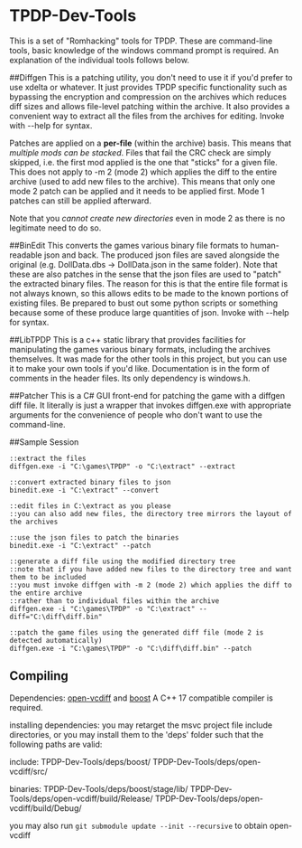 # TPDP-Dev-Tools
This is a set of "Romhacking" tools for TPDP.
These are command-line tools, basic knowledge of the windows command prompt is required.
An explanation of the individual tools follows below.

##Diffgen
This is a patching utility, you don't need to use it if you'd prefer to use xdelta or whatever.
It just provides TPDP specific functionality such as bypassing the encryption and compression on the archives which reduces diff sizes and allows file-level patching within the archive.
It also provides a convenient way to extract all the files from the archives for editing.
Invoke with --help for syntax.

Patches are applied on a **per-file** (within the archive) basis.
This means that *multiple mods can be stacked*.
Files that fail the CRC check are simply skipped, i.e. the first mod applied is the one that "sticks" for a given file.
This does not apply to -m 2 (mode 2) which applies the diff to the entire archive (used to add new files to the archive).
This means that only one mode 2 patch can be applied and it needs to be applied first. Mode 1 patches can still be applied afterward.

Note that you *cannot create new directories* even in mode 2 as there is no legitimate need to do so.

##BinEdit
This converts the games various binary file formats to human-readable json and back. The produced json files are saved alongside the original (e.g. DollData.dbs -> DollData.json in the same folder).
Note that these are also patches in the sense that the json files are used to "patch" the extracted binary files.
The reason for this is that the entire file format is not always known, so this allows edits to be made to the known portions of existing files.
Be prepared to bust out some python scripts or something because some of these produce large quantities of json.
Invoke with --help for syntax.

##LibTPDP
This is a c++ static library that provides facilities for manipulating the games various binary formats, including the archives themselves.
It was made for the other tools in this project, but you can use it to make your own tools if you'd like.
Documentation is in the form of comments in the header files.
Its only dependency is windows.h.

##Patcher
This is a C# GUI front-end for patching the game with a diffgen diff file.
It literally is just a wrapper that invokes diffgen.exe with appropriate arguments for the convenience of people who don't want to use the command-line.

##Sample Session
```batch
::extract the files
diffgen.exe -i "C:\games\TPDP" -o "C:\extract" --extract

::convert extracted binary files to json
binedit.exe -i "C:\extract" --convert

::edit files in C:\extract as you please
::you can also add new files, the directory tree mirrors the layout of the archives

::use the json files to patch the binaries
binedit.exe -i "C:\extract" --patch

::generate a diff file using the modified directory tree
::note that if you have added new files to the directory tree and want them to be included
::you must invoke diffgen with -m 2 (mode 2) which applies the diff to the entire archive
::rather than to individual files within the archive
diffgen.exe -i "C:\games\TPDP" -o "C:\extract" --diff="C:\diff\diff.bin"

::patch the game files using the generated diff file (mode 2 is detected automatically)
diffgen.exe -i "C:\games\TPDP" -o "C:\diff\diff.bin" --patch
```


## Compiling
Dependencies: [open-vcdiff](https://github.com/google/open-vcdiff) and [boost](https://www.boost.org/)
A C++ 17 compatible compiler is required.

installing dependencies:
you may retarget the msvc project file include directories, or you may install them to the 'deps' folder such that the following paths are valid:

include:
TPDP-Dev-Tools/deps/boost/
TPDP-Dev-Tools/deps/open-vcdiff/src/

binaries:
TPDP-Dev-Tools/deps/boost/stage/lib/
TPDP-Dev-Tools/deps/open-vcdiff/build/Release/
TPDP-Dev-Tools/deps/open-vcdiff/build/Debug/

you may also run `git submodule update --init --recursive`
to obtain open-vcdiff
